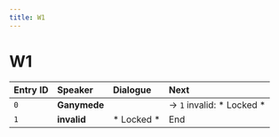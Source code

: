 ```yaml
---
title: W1
---
```


# W1


| Entry ID | Speaker | Dialogue | Next |
| :------- | :------ | :------- | :------------ |
| `0` | **Ganymede** |  | → `1` invalid: \* Locked \* |
| `1` | **invalid** | \* Locked \* | End |
